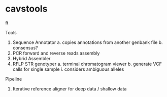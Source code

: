 # cavstools

ft 

Tools
1. Sequence Annotator
    a. copies annotations from another genbank file
    b. consensus?
2. PCR forward and reverse reads assembly
3. Hybrid Assembler
4. RFLP STR genotyper
    a. terminal chromatogram viewer
    b. generate VCF calls for single sample
       i. considers ambiguous alleles 

Pipeline
1. Iterative reference aligner for deep data / shallow data       